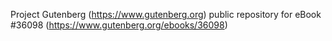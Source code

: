Project Gutenberg (https://www.gutenberg.org) public repository for eBook #36098 (https://www.gutenberg.org/ebooks/36098)
